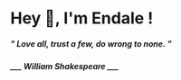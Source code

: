 <h1 title="head"> Hey 👋, I'm Endale !</h1>

**<h5><i>" Love all, trust a few, do wrong to none. "</i></h5>**

*<b>___ William Shakespeare ___</b>*
